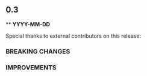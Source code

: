 ## 0.3

\*\* **YYYY-MM-DD**

Special thanks to external contributors on this release:

### BREAKING CHANGES

### IMPROVEMENTS

